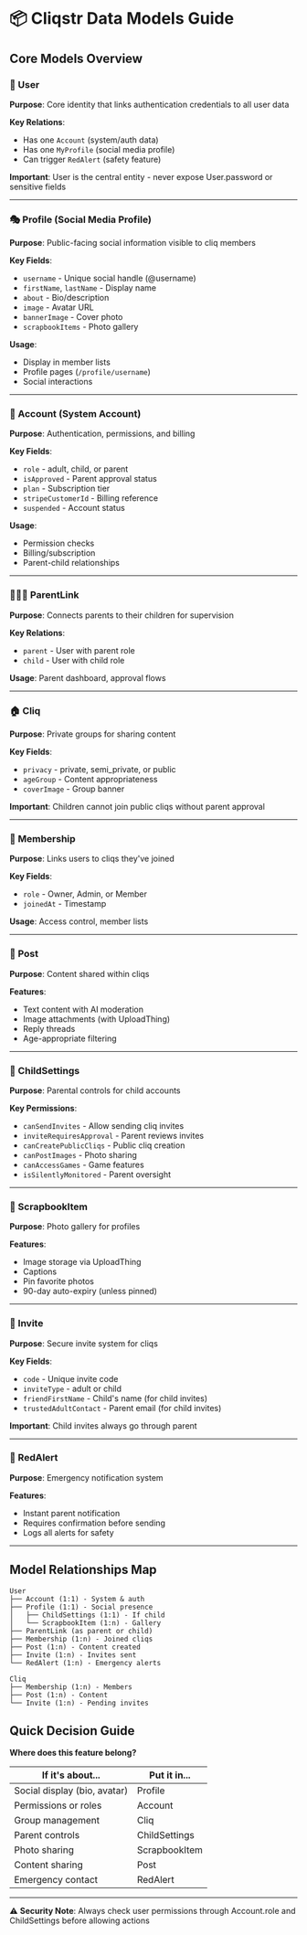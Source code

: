# 📦 Cliqstr Data Models Guide

## Core Models Overview

### 🧑 User
**Purpose**: Core identity that links authentication credentials to all user data

**Key Relations**:
- Has one `Account` (system/auth data)
- Has one `MyProfile` (social media profile)
- Can trigger `RedAlert` (safety feature)

**Important**: User is the central entity - never expose User.password or sensitive fields

---

### 🎭 Profile (Social Media Profile)
**Purpose**: Public-facing social information visible to cliq members

**Key Fields**:
- `username` - Unique social handle (@username)
- `firstName`, `lastName` - Display name
- `about` - Bio/description
- `image` - Avatar URL
- `bannerImage` - Cover photo
- `scrapbookItems` - Photo gallery

**Usage**: 
- Display in member lists
- Profile pages (`/profile/username`)
- Social interactions

---

### 🔐 Account (System Account)
**Purpose**: Authentication, permissions, and billing

**Key Fields**:
- `role` - adult, child, or parent
- `isApproved` - Parent approval status
- `plan` - Subscription tier
- `stripeCustomerId` - Billing reference
- `suspended` - Account status

**Usage**:
- Permission checks
- Billing/subscription
- Parent-child relationships

---

### 👨‍👩‍👧 ParentLink
**Purpose**: Connects parents to their children for supervision

**Key Relations**:
- `parent` - User with parent role
- `child` - User with child role

**Usage**: Parent dashboard, approval flows

---

### 🏠 Cliq
**Purpose**: Private groups for sharing content

**Key Fields**:
- `privacy` - private, semi_private, or public
- `ageGroup` - Content appropriateness
- `coverImage` - Group banner

**Important**: Children cannot join public cliqs without parent approval

---

### 👥 Membership
**Purpose**: Links users to cliqs they've joined

**Key Fields**:
- `role` - Owner, Admin, or Member
- `joinedAt` - Timestamp

**Usage**: Access control, member lists

---

### 📝 Post
**Purpose**: Content shared within cliqs

**Features**:
- Text content with AI moderation
- Image attachments (with UploadThing)
- Reply threads
- Age-appropriate filtering

---

### 🎯 ChildSettings
**Purpose**: Parental controls for child accounts

**Key Permissions**:
- `canSendInvites` - Allow sending cliq invites
- `inviteRequiresApproval` - Parent reviews invites
- `canCreatePublicCliqs` - Public cliq creation
- `canPostImages` - Photo sharing
- `canAccessGames` - Game features
- `isSilentlyMonitored` - Parent oversight

---

### 📸 ScrapbookItem
**Purpose**: Photo gallery for profiles

**Features**:
- Image storage via UploadThing
- Captions
- Pin favorite photos
- 90-day auto-expiry (unless pinned)

---

### 💌 Invite
**Purpose**: Secure invite system for cliqs

**Key Fields**:
- `code` - Unique invite code
- `inviteType` - adult or child
- `friendFirstName` - Child's name (for child invites)
- `trustedAdultContact` - Parent email (for child invites)

**Important**: Child invites always go through parent

---

### 🚨 RedAlert
**Purpose**: Emergency notification system

**Features**:
- Instant parent notification
- Requires confirmation before sending
- Logs all alerts for safety

---

## Model Relationships Map

```
User
├── Account (1:1) - System & auth
├── Profile (1:1) - Social presence
│   ├── ChildSettings (1:1) - If child
│   └── ScrapbookItem (1:n) - Gallery
├── ParentLink (as parent or child)
├── Membership (1:n) - Joined cliqs
├── Post (1:n) - Content created
├── Invite (1:n) - Invites sent
└── RedAlert (1:n) - Emergency alerts

Cliq
├── Membership (1:n) - Members
├── Post (1:n) - Content
└── Invite (1:n) - Pending invites
```

## Quick Decision Guide

**Where does this feature belong?**

| If it's about... | Put it in... |
|-----------------|--------------|
| Social display (bio, avatar) | Profile |
| Permissions or roles | Account |
| Group management | Cliq |
| Parent controls | ChildSettings |
| Photo sharing | ScrapbookItem |
| Content sharing | Post |
| Emergency contact | RedAlert |

---

⚠️ **Security Note**: Always check user permissions through Account.role and ChildSettings before allowing actions